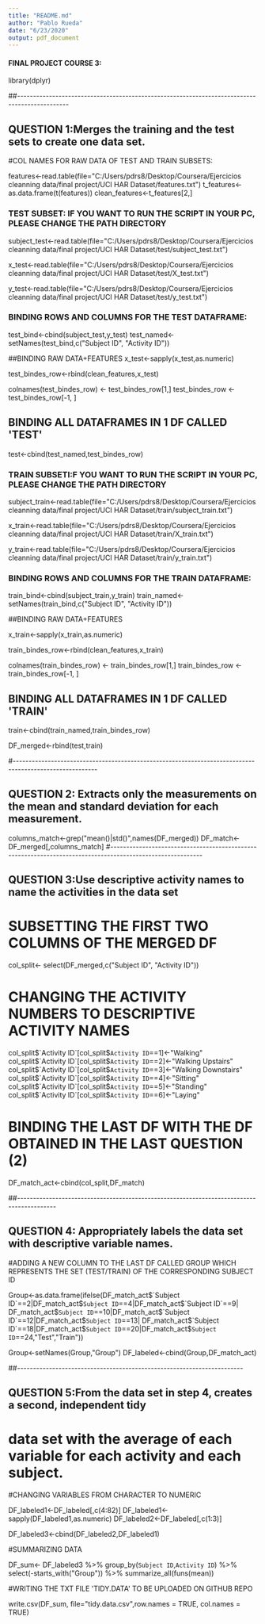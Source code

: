 ```yaml
---
title: "README.md"
author: "Pablo Rueda"
date: "6/23/2020"
output: pdf_document
---
```


#### FINAL PROJECT COURSE 3:

library(dplyr)

##----------------------------------------------------------------------------------------------

## QUESTION 1:Merges the training and the test sets to create one data set.

#COL NAMES FOR RAW DATA OF TEST AND TRAIN SUBSETS:

features<-read.table(file="C:/Users/pdrs8/Desktop/Coursera/Ejercicios cleanning data/final project/UCI HAR Dataset/features.txt")
t_features<-as.data.frame(t(features))
clean_features<-t_features[2,]

### TEST SUBSET: IF YOU WANT TO RUN THE SCRIPT IN YOUR PC, PLEASE CHANGE THE PATH DIRECTORY

subject_test<-read.table(file="C:/Users/pdrs8/Desktop/Coursera/Ejercicios cleanning data/final project/UCI HAR Dataset/test/subject_test.txt")

x_test<-read.table(file="C:/Users/pdrs8/Desktop/Coursera/Ejercicios cleanning data/final project/UCI HAR Dataset/test/X_test.txt")

y_test<-read.table(file="C:/Users/pdrs8/Desktop/Coursera/Ejercicios cleanning data/final project/UCI HAR Dataset/test/y_test.txt")


### BINDING ROWS AND COLUMNS FOR THE TEST DATAFRAME:
test_bind<-cbind(subject_test,y_test)
test_named<-setNames(test_bind,c("Subject ID", "Activity ID"))

##BINDING RAW DATA+FEATURES
x_test<-sapply(x_test,as.numeric)

test_bindes_row<-rbind(clean_features,x_test)


colnames(test_bindes_row) <- test_bindes_row[1,]
test_bindes_row <- test_bindes_row[-1, ]

## BINDING ALL DATAFRAMES IN 1 DF CALLED 'TEST'
test<-cbind(test_named,test_bindes_row)



### TRAIN SUBSETI:F YOU WANT TO RUN THE SCRIPT IN YOUR PC, PLEASE CHANGE THE PATH DIRECTORY
subject_train<-read.table(file="C:/Users/pdrs8/Desktop/Coursera/Ejercicios cleanning data/final project/UCI HAR Dataset/train/subject_train.txt")

x_train<-read.table(file="C:/Users/pdrs8/Desktop/Coursera/Ejercicios cleanning data/final project/UCI HAR Dataset/train/X_train.txt")

y_train<-read.table(file="C:/Users/pdrs8/Desktop/Coursera/Ejercicios cleanning data/final project/UCI HAR Dataset/train/y_train.txt")


### BINDING ROWS AND COLUMNS FOR THE TRAIN DATAFRAME:
train_bind<-cbind(subject_train,y_train)
train_named<-setNames(train_bind,c("Subject ID", "Activity ID"))


##BINDING RAW DATA+FEATURES

x_train<-sapply(x_train,as.numeric)

train_bindes_row<-rbind(clean_features,x_train)


colnames(train_bindes_row) <- train_bindes_row[1,]
train_bindes_row <- train_bindes_row[-1, ]

## BINDING ALL DATAFRAMES IN 1 DF CALLED 'TRAIN'
train<-cbind(train_named,train_bindes_row)




DF_merged<-rbind(test,train)

#--------------------------------------------------------------------------------------------------------

## QUESTION 2: Extracts only the measurements on the mean and standard deviation for each measurement. 

columns_match<-grep("mean()|std()",names(DF_merged))
DF_match<-DF_merged[,columns_match]
#-----------------------------------------------------------------------------------------------------------

## QUESTION 3:Use descriptive activity names to name the activities in the data set

# SUBSETTING THE FIRST TWO COLUMNS OF THE MERGED DF 

col_split<- select(DF_merged,c("Subject ID", "Activity ID"))

# CHANGING THE ACTIVITY NUMBERS TO DESCRIPTIVE ACTIVITY NAMES

col_split$`Activity ID`[col_split$`Activity ID`==1]<-"Walking"
col_split$`Activity ID`[col_split$`Activity ID`==2]<-"Walking Upstairs"
col_split$`Activity ID`[col_split$`Activity ID`==3]<-"Walking Downstairs"
col_split$`Activity ID`[col_split$`Activity ID`==4]<-"Sitting"
col_split$`Activity ID`[col_split$`Activity ID`==5]<-"Standing"
col_split$`Activity ID`[col_split$`Activity ID`==6]<-"Laying"

# BINDING THE LAST DF WITH THE DF OBTAINED IN THE LAST QUESTION (2)

DF_match_act<-cbind(col_split,DF_match)


##------------------------------------------------------------------------------------------

## QUESTION 4: Appropriately labels the data set with descriptive variable names. 


#ADDING A NEW COLUMN TO THE LAST DF CALLED GROUP WHICH REPRESENTS THE SET (TEST/TRAIN) OF THE CORRESPONDING SUBJECT ID


        
Group<-as.data.frame(ifelse(DF_match_act$`Subject ID`==2|DF_match_act$`Subject ID`==4|DF_match_act$`Subject ID`==9|
                      DF_match_act$`Subject ID`==10|DF_match_act$`Subject ID`==12|DF_match_act$`Subject ID`==13|
                      DF_match_act$`Subject ID`==18|DF_match_act$`Subject ID`==20|DF_match_act$`Subject ID`==24,"Test","Train"))

Group<-setNames(Group,"Group")
DF_labeled<-cbind(Group,DF_match_act)

##-----------------------------------------------------------------------


## QUESTION 5:From the data set in step 4, creates a second, independent tidy 
#             data set with the average of each variable for each activity and each subject.

#CHANGING VARIABLES FROM CHARACTER TO NUMERIC

DF_labeled1<-DF_labeled[,c(4:82)]
DF_labeled1<-sapply(DF_labeled1,as.numeric)
DF_labeled2<-DF_labeled[,c(1:3)]

DF_labeled3<-cbind(DF_labeled2,DF_labeled1)

#SUMMARIZING DATA

DF_sum<- DF_labeled3 %>% 
        group_by(`Subject ID`,`Activity ID`) %>% 
        select(-starts_with("Group")) %>% 
        summarize_all(funs(mean))

        
#WRITING THE TXT FILE 'TIDY.DATA' TO BE UPLOADED ON GITHUB REPO


write.csv(DF_sum, file="tidy.data.csv",row.names = TRUE, col.names = TRUE)



                     